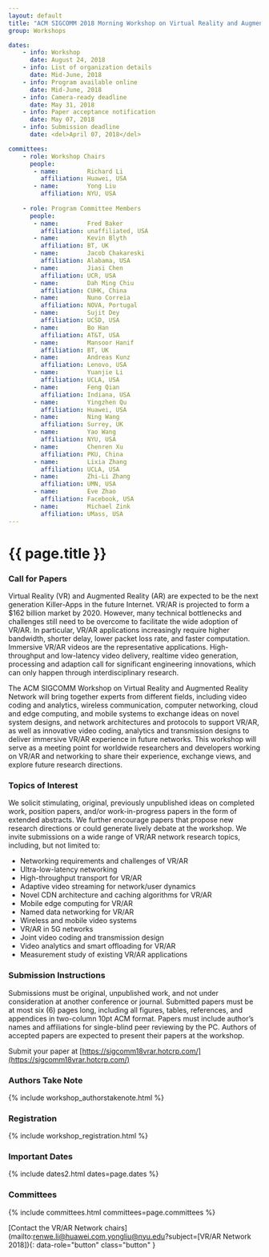```yaml
---
layout: default
title: "ACM SIGCOMM 2018 Morning Workshop on Virtual Reality and Augmented Reality Network (VR/AR Network 2018)"
group: Workshops

dates:
    - info: Workshop
      date: August 24, 2018
    - info: List of organization details
      date: Mid-June, 2018
    - info: Program available online
      date: Mid-June, 2018
    - info: Camera-ready deadline
      date: May 31, 2018
    - info: Paper acceptance notification
      date: May 07, 2018
    - info: Submission deadline
      date: <del>April 07, 2018</del>

committees:
    - role: Workshop Chairs
      people:
       - name:        Richard Li
         affiliation: Huawei, USA
       - name:        Yong Liu
         affiliation: NYU, USA
    
    - role: Program Committee Members
      people:
       - name:        Fred Baker 
         affiliation: unaffiliated, USA
       - name:        Kevin Blyth
         affiliation: BT, UK	
       - name:        Jacob Chakareski
         affiliation: Alabama, USA
       - name:        Jiasi Chen
         affiliation: UCR, USA
       - name:        Dah Ming Chiu
         affiliation: CUHK, China
       - name:        Nuno Correia
         affiliation: NOVA, Portugal
       - name:        Sujit Dey 
         affiliation: UCSD, USA     
       - name:        Bo Han
         affiliation: AT&T, USA
       - name:        Mansoor Hanif
         affiliation: BT, UK
       - name:        Andreas Kunz
         affiliation: Lenovo, USA
       - name:        Yuanjie Li
         affiliation: UCLA, USA
       - name:        Feng Qian
         affiliation: Indiana, USA
       - name:        Yingzhen Qu
         affiliation: Huawei, USA
       - name:        Ning Wang
         affiliation: Surrey, UK
       - name:        Yao Wang
         affiliation: NYU, USA
       - name:        Chenren Xu
         affiliation: PKU, China
       - name:        Lixia Zhang
         affiliation: UCLA, USA
       - name:        Zhi-Li Zhang
         affiliation: UMN, USA
       - name:        Eve Zhao 
         affiliation: Facebook, USA
       - name:        Michael Zink
         affiliation: UMass, USA
---
```

<!--       
         status:      tbc
       - name:        Randall Stewart
         affiliation: Netflix, USA
       - name:        Michael Zink
         affiliation: University of Massachusetts, Amherst, USA
         status:      tbc
-->


# {{ page.title }}

### Call for Papers
Virtual Reality (VR) and Augmented Reality (AR) are expected to be the next generation Killer-Apps in the future Internet. VR/AR is projected to form a $162 billion market by 2020. However, many technical bottlenecks and challenges still need to be overcome to facilitate the wide adoption of VR/AR. In particular, VR/AR applications increasingly require higher bandwidth, shorter delay, lower packet loss rate, and faster computation. Immersive VR/AR videos are the representative applications. High-throughput and low-latency video delivery, realtime video generation, processing and adaption call for significant engineering innovations, which can only happen through interdisciplinary research. 

The ACM SIGCOMM Workshop on Virtual Reality and Augmented Reality Network will bring together experts from different fields, including video coding and analytics, wireless communication, computer networking, cloud and edge computing, and mobile systems to exchange ideas on novel system designs, and network architectures and protocols to support VR/AR, as well as innovative video coding, analytics and transmission designs to deliver immersive VR/AR experience in future networks. This workshop will serve as a meeting point for worldwide researchers and developers working on VR/AR and networking to share their experience, exchange views, and explore future research directions.


### Topics of Interest
We solicit stimulating, original, previously unpublished ideas on completed work, position papers, and/or work-in-progress papers in the form of extended abstracts. We further encourage papers that propose new research directions or could generate lively debate at the workshop. We invite submissions on a wide range of VR/AR network research topics, including, but not limited to:
- Networking requirements and challenges of VR/AR
- Ultra-low-latency networking
- High-throughput transport for VR/AR
- Adaptive video streaming for network/user dynamics
- Novel CDN architecture and caching algorithms for VR/AR
- Mobile edge computing for VR/AR
- Named data networking for VR/AR
- Wireless and mobile video systems
- VR/AR in 5G networks
- Joint video coding and transmission design
- Video analytics and smart offloading for VR/AR
- Measurement study of existing VR/AR applications


### Submission Instructions
Submissions must be original, unpublished work, and not under consideration at another conference or journal. Submitted papers must be at most six (6) pages long, including all figures, tables, references, and appendices in two-column 10pt ACM format. Papers must include author’s names and affiliations for single-blind peer reviewing by the PC. Authors of accepted papers are expected to present their papers at the workshop. 

Submit your paper at [https://sigcomm18vrar.hotcrp.com/](https://sigcomm18vrar.hotcrp.com/)


### Authors Take Note
{% include workshop_authorstakenote.html %}


### Registration
{% include workshop_registration.html %}


### <i class="fa fa-calendar"></i> Important Dates

{% include dates2.html dates=page.dates %}


### Committees

{% include committees.html committees=page.committees %}

[Contact the VR/AR Network chairs](mailto:renwe.li@huawei.com,yongliu@nyu.edu?subject=[VR/AR Network 2018]){: data-role="button" class="button" }